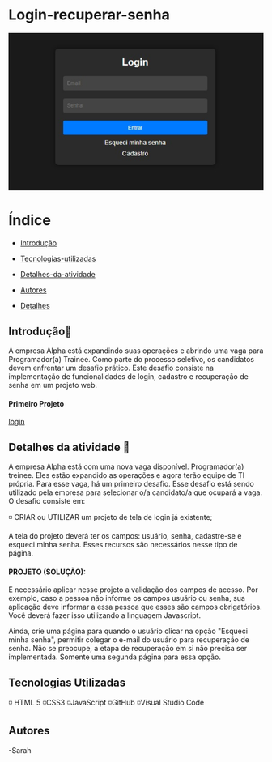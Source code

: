 # Login-recuperar-senha

![banner](img/banner.jpeg)

# Índice

* [Introdução](#introdução)

* [Tecnologias-utilizadas](#tecnologias-utilizadas)

* [Detalhes-da-atividade](#Detalhes-da-atividade)

* [Autores](#autores)

* [Detalhes](#detalhes)

## Introdução🔵
A empresa Alpha está expandindo suas operações e abrindo uma vaga para Programador(a) Trainee. Como parte do processo seletivo, os candidatos devem enfrentar um desafio prático. Este desafio consiste na implementação de funcionalidades de login, cadastro e recuperação de senha em um projeto web.

#### Primeiro Projeto

[login](https://github.com/SarahLSilva/form-login)

## Detalhes da atividade 🔵

A empresa Alpha está com uma nova vaga disponível. Programador(a) treinee. Eles estão expandido as operações e agora terão equipe de TI própria. Para esse vaga, há um primeiro desafio. Esse desafio está sendo utilizado pela empresa para selecionar o/a candidato/a que ocupará a vaga. O desafio consiste em: 


◽ CRIAR ou UTILIZAR um projeto de tela de login já existente; 

A tela do projeto deverá ter os campos: usuário, senha, cadastre-se e esqueci minha senha. Esses recursos são necessários nesse tipo de página. 


#### PROJETO (SOLUÇÃO): 

É necessário aplicar nesse projeto a validação dos campos de acesso. Por exemplo, caso a pessoa não informe os campos usuário ou senha, sua aplicação deve informar a essa pessoa que esses são campos obrigatórios. Você deverá fazer isso utilizando a linguagem Javascript.  

Ainda, crie uma página para quando o usuário clicar na opção "Esqueci minha senha", permitir colegar o e-mail do usuário para recuperação de senha. Não se preocupe, a etapa de recuperação em si não precisa ser implementada. Somente uma segunda página para essa opção.


## Tecnologias Utilizadas

◽ HTML 5
◽CSS3
◽JavaScript
◽GitHub
◽Visual Studio Code


## Autores 
-Sarah




